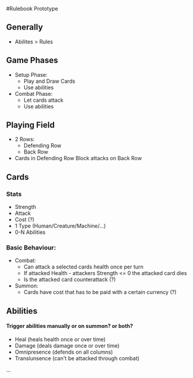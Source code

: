 #Rulebook Prototype


## Generally
- Abilites > Rules


## Game Phases
- Setup Phase:
  - Play and Draw Cards
  - Use abilities
- Combat Phase:
  - Let cards attack
  - Use abilities


## Playing Field
- 2 Rows:
  - Defending Row
  - Back Row
- Cards in Defending Row Block attacks on Back Row


## Cards

### Stats
- Strength
- Attack
- Cost (?)
- 1 Type (Human/Creature/Machine/...)
- 0-N Abilities

### Basic Behaviour:
  - Combat:
    - Can attack a selected cards health once per turn
    - If attacked Health - attackers Strength <= 0 the attacked card dies
    - Is the attacked card counterattack (?)
  - Summon:
    - Cards have cost that has to be paid with a certain currency (?)


## Abilities

#### Trigger abilities manually or on summon? or both?

- Heal (heals health once or over time)
- Damage (deals damage once or over time)
- Omnipresence (defends on all columns)
- Translunsence (can't be attacked through combat)

...
